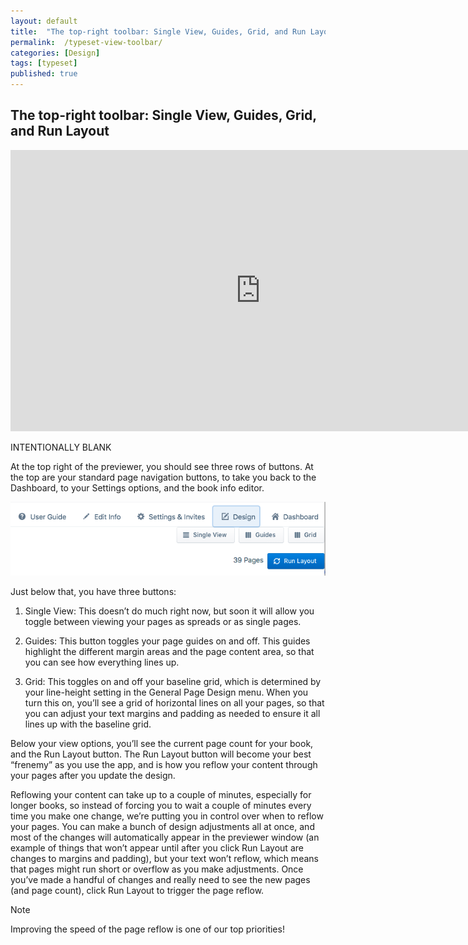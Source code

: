 ```yaml
---
layout: default
title:  "The top-right toolbar: Single View, Guides, Grid, and Run Layout"
permalink:  /typeset-view-toolbar/
categories: [Design]
tags: [typeset]
published: true
---
```


<section data-type="chapter" class="hsecchapter" data-hederis-type="hsecchapter" id="typeset-view-toolbar" data-pi-attrs="id: typeset-view-toolbar; data-tags: typeset;" role="doc-chapter" data-tags="typeset" data-author-name=" " data-book-title=" " title="The top-right toolbar: Single View, Guides, Grid, and Run Layout"><h1 data-hederis-type="hblkchaptitle" class="hblkchaptitle" id="p0A4jgZ6W">The top-right toolbar: Single View, Guides, Grid, and Run Layout</h1><iframe width="800" height="450" src="https://www.youtube.com/embed/uJFdCjW8Rl8" frameborder="0" allow="accelerometer;" encrypted-media="" gyroscope="" picture-in-picture="" allowfullscreen="" id="p3vLfK1iK"></iframe><p data-embedded-html="true" id="pGlbyfX7I">INTENTIONALLY BLANK</p><p class="hblkp" data-hederis-type="hblkp" id="pWsTAta0E">At the top right of the previewer, you should see three rows of buttons. At the top are your standard page navigation buttons, to take you back to the Dashboard, to your Settings options, and the book info editor.</p><img data-hederis-type="hblkimg" class="hblkimg" id="pnPlUTEU3" src="/images/righttoolbar.png" data-img-src="righttoolbar.png"/><p class="hblkp" data-hederis-type="hblkp" id="prTNXenLH">Just below that, you have three buttons:</p><ol class="hwprnumlist" data-hederis-type="hwprnumlist" id="p0IW7hJp4"><li class="hblkoli" data-hederis-type="hblkoli" id="li5aoSqc1b"><p class="hblkoli" data-hederis-type="hblklip" id="pXjB5NvRt">Single View: This doesn&#8217;t do much right now, but soon it will allow you toggle between viewing your pages as spreads or as single pages.</p></li><li class="hblkoli" data-hederis-type="hblkoli" id="liIU39CygL"><p class="hblkoli" data-hederis-type="hblklip" id="pUPupj0Id">Guides: This button toggles your page guides on and off. This guides highlight the different margin areas and the page content area, so that you can see how everything lines up.</p></li><li class="hblkoli" data-hederis-type="hblkoli" id="li6kLcvDcZ"><p class="hblkoli" data-hederis-type="hblklip" id="pC9P0SLz3">Grid: This toggles on and off your baseline grid, which is determined by your line-height setting in the General Page Design menu. When you turn this on, you&#8217;ll see a grid of horizontal lines on all your pages, so that you can adjust your text margins and padding as needed to ensure it all lines up with the baseline grid.</p></li></ol><p class="hblkp" data-hederis-type="hblkp" id="pqrQsm08O">Below your view options, you&#8217;ll see the current page count for your book, and the Run Layout button. The Run Layout button will become your best &#8220;frenemy&#8221; as you use the app, and is how you reflow your content through your pages after you update the design.</p><p class="hblkp" data-hederis-type="hblkp" id="pZqAqhmLs">Reflowing your content can take up to a couple of minutes, especially for longer books, so instead of forcing you to wait a couple of minutes every time you make one change, we&#8217;re putting you in control over when to reflow your pages. You can make a bunch of design adjustments all at once, and most of the changes will automatically appear in the previewer window (an example of things that won&#8217;t appear until after you click Run Layout are changes to margins and padding), but your text won&#8217;t reflow, which means that pages might run short or overflow as you make adjustments. Once you&#8217;ve made a handful of changes and really need to see the new pages (and page count), click Run Layout to trigger the page reflow.</p><aside class="hwprbox box" data-hederis-type="hwprbox" id="pYmbZCF0n" data-type="sidebar"><p class="hblktype" data-hederis-type="hblktype" id="pDdVvzslR">Note</p><p class="hblkp" data-hederis-type="hblkp" id="p2D4y4j9E">Improving the speed of the page reflow is one of our top priorities!</p></aside></section>